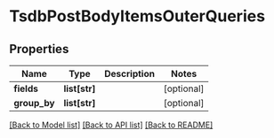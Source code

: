 # TsdbPostBodyItemsOuterQueries

## Properties
Name | Type | Description | Notes
------------ | ------------- | ------------- | -------------
**fields** | **list[str]** |  | [optional] 
**group_by** | **list[str]** |  | [optional] 

[[Back to Model list]](../README.md#documentation-for-models) [[Back to API list]](../README.md#documentation-for-api-endpoints) [[Back to README]](../README.md)


